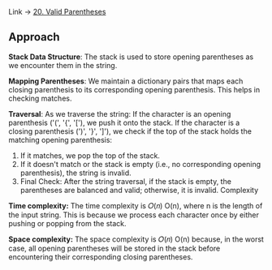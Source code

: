 Link -> [20. Valid Parentheses](https://leetcode.com/problems/valid-parentheses/description/)

## Approach

**Stack Data Structure**: The stack is used to store opening parentheses as we encounter them in the string.

**Mapping Parentheses**: We maintain a dictionary pairs that maps each closing parenthesis to its corresponding opening parenthesis. This helps in checking matches.

**Traversal**: As we traverse the string:
If the character is an opening parenthesis ('(', '{', '['), we push it onto the stack.
If the character is a closing parenthesis (')', '}', ']'), we check if the top of the stack holds the matching opening parenthesis:
1. If it matches, we pop the top of the stack.
2. If it doesn't match or the stack is empty (i.e., no corresponding opening parenthesis), the string is invalid.
3. Final Check: After the string traversal, if the stack is empty, the parentheses are balanced and valid; otherwise, it is invalid.
Complexity

**Time complexity:**
The time complexity is 𝑂(𝑛)
O(n), where n is the length of the input string. This is because we process each character once by either pushing or popping from the stack.

**Space complexity:**
The space complexity is 𝑂(𝑛)
O(n) because, in the worst case, all opening parentheses will be stored in the stack before encountering their corresponding closing parentheses.